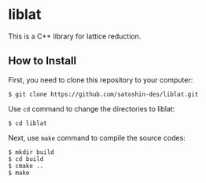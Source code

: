 # liblat

This is a C++ library for lattice reduction.

## How to Install

First, you need to clone this repository to your computer:

```shell
$ git clone https://github.com/satoshin-des/liblat.git
```

Use ``cd`` command to change the directories to liblat:

```shell
$ cd liblat
```

Next, use ``make`` command to compile the source codes:

```shell
$ mkdir build
$ cd build
$ cmake ..
$ make
```
